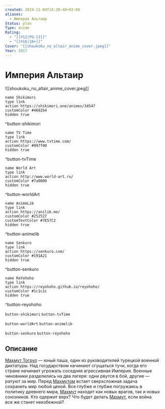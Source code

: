```yaml
---
created: 2024-11-04T14:20:48+03:00
aliases:
  - Империя Альтаир
Status: plan
Type: anime
Rating:
  - "[[®️12|PG-13]]"
  - "[[®️16|16+]]"
Cover: "[[shoukoku_no_altair_anime_cover.jpeg]]"
Year: 2017
---
```


# Империя Альтаир

![[shoukoku_no_altair_anime_cover.jpeg]]

```button
name Shikimori
type link
action https://shikimori.one/animes/34547
customColor #4682b4
hidden true
```
^button-shikimori

```button
name TV Time
type link
action https://www.tvtime.com/
customColor #997f00
hidden true
```
^button-tvTime

```button
name World Art
type link
action http://www.world-art.ru/
customColor #7a0000
hidden true
```
^button-worldArt

```button
name AnimeLib
type link
action https://anilib.me/
customColor #252527
customTextColor #7E57C2
hidden true
```
^button-animelib

```button
name Senkuro
type link
action https://senkuro.com/
customColor #191A21
hidden true
```
^button-senkuro

```button
name ReYohoho
type link
action https://reyohoho.github.io/reyohoho/
customColor #1c1c1c
hidden true
```
^button-reyohoho

`button-shikimori` `button-tvTime`

`button-worldArt` `button-animelib`

`button-senkuro` `button-reyohoho`

## Описание

[Махмут Тогрул](https://shikimori.one/characters/26936-mahmut-tu-rul) — юный паша, один из руководителей турецкой военной диктатуры. Над государством начинают сгущаться тучи, когда его стране начинает угрожать соседняя агрессивная Империя. Военные чиновники разделились на два лагеря: одни рвутся в бой, другие — ратуют за мир. Перед [Махмутом](https://shikimori.one/characters/26936-mahmut-tu-rul) встает сверхсложная задача сохранить мир любой ценой. Все глубже и глубже погружаясь в политику древнего мира, [Махмут](https://shikimori.one/characters/26936-mahmut-tu-rul) находит как новых врагов, так и новых союзников. Кто одержит верх? Что будет делать [Махмут](https://shikimori.one/characters/26936-mahmut-tu-rul), если война все же станет неизбежной?
